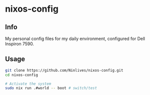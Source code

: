 # nixos-config

## Info

My personal config files for my daily environment, configured for Dell Inspiron 7590.

## Usage

```sh
git clone https://github.com/Ninlives/nixos-config.git
cd nixos-config

# Activate the system
sudo nix run .#world -- boot # switch/test
```
